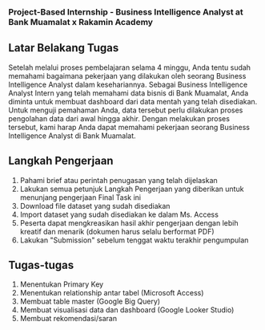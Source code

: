 ### Project-Based Internship - Business Intelligence Analyst at Bank Muamalat x Rakamin Academy

## Latar Belakang Tugas
Setelah melalui proses pembelajaran selama 4 minggu, Anda tentu sudah memahami bagaimana pekerjaan yang dilakukan oleh seorang Business Intelligence Analyst dalam kesehariannya. Sebagai Business Intelligence Analyst Intern yang telah memahami data bisnis di Bank Muamalat, Anda diminta untuk membuat dashboard dari data mentah yang telah disediakan. Untuk menguji pemahaman Anda, data tersebut perlu dilakukan proses pengolahan data dari awal hingga akhir. Dengan melakukan proses tersebut, kami harap Anda dapat memahami pekerjaan seorang Business Intelligence Analyst di Bank Muamalat.

## Langkah Pengerjaan
1. Pahami brief atau perintah penugasan yang telah dijelaskan
2. Lakukan semua petunjuk Langkah Pengerjaan yang diberikan untuk menunjang pengerjaan Final Task ini
3. Download file dataset yang sudah disediakan
4. Import dataset yang sudah disediakan ke dalam Ms. Access
5. Peserta dapat mengkreasikan hasil akhir pengerjaan dengan lebih kreatif dan menarik (dokumen harus selalu berformat PDF)
6. Lakukan "Submission" sebelum tenggat waktu terakhir pengumpulan

## Tugas-tugas
1. Menentukan Primary Key
2. Menentukan relationship antar tabel (Microsoft Access)
3. Membuat table master (Google Big Query)
4. Membuat visualisasi data dan dashboard (Google Looker Studio)
5. Membuat rekomendasi/saran
